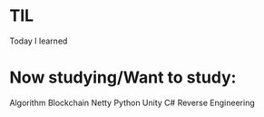 # TIL
Today I learned

# Now studying/Want to study:
Algorithm
Blockchain
Netty
Python
Unity C#
Reverse Engineering

